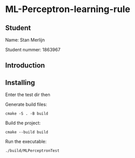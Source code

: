 # ML-Perceptron-learning-rule

## Student

Name: Stan Merlijn

Student nummer: 1863967

## Introduction

## Installing
Enter the test dir then

Generate build files:

```
cmake -S . -B build
```

Build the project:

```
cmake --build build
```

Run the executable:

```
./build/MLPerceptronTest
```